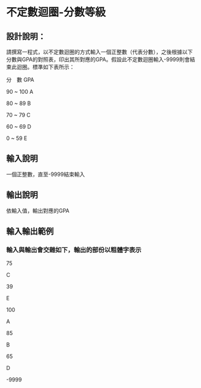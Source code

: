 # 不定數迴圈-分數等級

## 設計說明：
請撰寫一程式，以不定數迴圈的方式輸入一個正整數（代表分數），之後根據以下分數與GPA的對照表，印出其所對應的GPA。假設此不定數迴圈輸入-9999則會結束此迴圈。標準如下表所示：

分　數	GPA

90 ~ 100	A

80 ~ 89 B

70 ~ 79	C

60 ~ 69	D

0 ~ 59	E


## 輸入說明

一個正整數，直至-9999結束輸入

## 輸出說明

依輸入值，輸出對應的GPA

## 輸入輸出範例

### 輸入與輸出會交雜如下，輸出的部份以粗體字表示

75

C

39

E

100

A

85

B

65

D

-9999